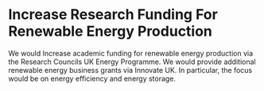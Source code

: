 Increase Research Funding For Renewable Energy Production
=========================================================

We would Increase academic funding for renewable energy production via 
the Research Councils UK Energy Programme. We would provide additional 
renewable energy business grants via Innovate UK.  In particular, the 
focus would be on energy efficiency and energy storage. 
